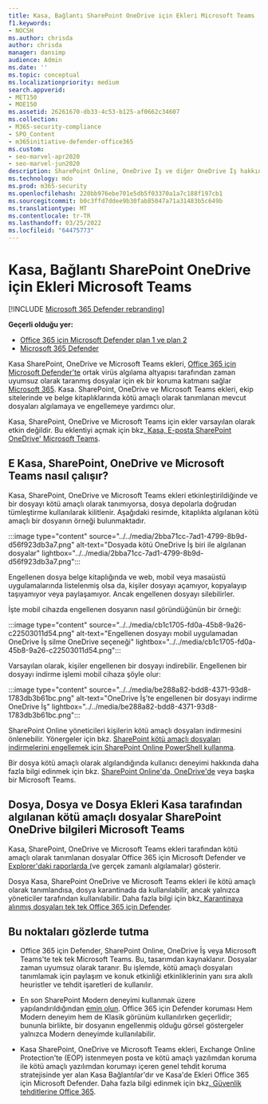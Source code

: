 ```yaml
---
title: Kasa, Bağlantı SharePoint OneDrive için Ekleri Microsoft Teams
f1.keywords:
- NOCSH
ms.author: chrisda
author: chrisda
manager: dansimp
audience: Admin
ms.date: ''
ms.topic: conceptual
ms.localizationpriority: medium
search.appverid:
- MET150
- MOE150
ms.assetid: 26261670-db33-4c53-b125-af0662c34607
ms.collection:
- M365-security-compliance
- SPO_Content
- m365initiative-defender-office365
ms.custom:
- seo-marvel-apr2020
- seo-marvel-jun2020
description: SharePoint Online, OneDrive İş ve diğer OneDrive İş hakkında bilgi Microsoft Teams. Office 365 için Microsoft Defender
ms.technology: mdo
ms.prod: m365-security
ms.openlocfilehash: 220bb976ebe701e5db5f03370a1a7c188f197cb1
ms.sourcegitcommit: b0c3ffd7ddee9b30fab85047a71a31483b5c649b
ms.translationtype: MT
ms.contentlocale: tr-TR
ms.lasthandoff: 03/25/2022
ms.locfileid: "64475773"
---
```

# <a name="safe-attachments-for-sharepoint-onedrive-and-microsoft-teams"></a>Kasa, Bağlantı SharePoint OneDrive için Ekleri Microsoft Teams

[!INCLUDE [Microsoft 365 Defender rebranding](../includes/microsoft-defender-for-office.md)]

**Geçerli olduğu yer:**
- [Office 365 için Microsoft Defender plan 1 ve plan 2](defender-for-office-365.md)
- [Microsoft 365 Defender](../defender/microsoft-365-defender.md)

Kasa SharePoint, OneDrive ve Microsoft Teams ekleri, [Office 365 için Microsoft Defender'te](whats-new-in-defender-for-office-365.md) ortak virüs algılama altyapısı tarafından zaman uyumsuz olarak taranmış dosyalar için ek bir koruma katmanı sağlar [ Microsoft 365](virus-detection-in-spo.md). Kasa. SharePoint, OneDrive ve Microsoft Teams ekleri, ekip sitelerinde ve belge kitaplıklarında kötü amaçlı olarak tanımlanan mevcut dosyaları algılamaya ve engellemeye yardımcı olur.

Kasa, SharePoint, OneDrive ve Microsoft Teams için ekler varsayılan olarak etkin değildir. Bu eklentiyi açmak için bkz[. Kasa, E-posta SharePoint OneDrive' Microsoft Teams](turn-on-mdo-for-spo-odb-and-teams.md).

## <a name="how-safe-attachments-for-sharepoint-onedrive-and-microsoft-teams-works"></a>E Kasa, SharePoint, OneDrive ve Microsoft Teams nasıl çalışır?

Kasa, SharePoint, OneDrive ve Microsoft Teams ekleri etkinleştirildiğinde ve bir dosyayı kötü amaçlı olarak tanımıyorsa, dosya depolarla doğrudan tümleştirme kullanılarak kilitlenir. Aşağıdaki resimde, kitaplıkta algılanan kötü amaçlı bir dosyanın örneği bulunmaktadır.

:::image type="content" source="../../media/2bba71cc-7ad1-4799-8b9d-d56f923db3a7.png" alt-text="Dosyada kötü OneDrive İş biri ile algılanan dosyalar" lightbox="../../media/2bba71cc-7ad1-4799-8b9d-d56f923db3a7.png":::

Engellenen dosya belge kitaplığında ve web, mobil veya masaüstü uygulamalarında listelenmiş olsa da, kişiler dosyayı açamıyor, kopyalayıp taşıyamıyor veya paylaşamıyor. Ancak engellenen dosyayı silebilirler.

İşte mobil cihazda engellenen dosyanın nasıl göründüğünün bir örneği:

:::image type="content" source="../../media/cb1c1705-fd0a-45b8-9a26-c22503011d54.png" alt-text="Engellenen dosyayı mobil uygulamadan OneDrive İş silme OneDrive seçeneği" lightbox="../../media/cb1c1705-fd0a-45b8-9a26-c22503011d54.png":::

Varsayılan olarak, kişiler engellenen bir dosyayı indirebilir. Engellenen bir dosyayı indirme işlemi mobil cihaza şöyle olur:

:::image type="content" source="../../media/be288a82-bdd8-4371-93d8-1783db3b61bc.png" alt-text="OneDrive İş'te engellenen bir dosyayı indirme OneDrive İş" lightbox="../../media/be288a82-bdd8-4371-93d8-1783db3b61bc.png":::

SharePoint Online yöneticileri kişilerin kötü amaçlı dosyaları indirmesini önlenebilir. Yönergeler için bkz. [SharePoint kötü amaçlı dosyaları indirmelerini engellemek için SharePoint Online PowerShell kullanma](turn-on-mdo-for-spo-odb-and-teams.md#step-2-recommended-use-sharepoint-online-powershell-to-prevent-users-from-downloading-malicious-files).

Bir dosya kötü amaçlı olarak algılandığında kullanıcı deneyimi hakkında daha fazla bilgi edinmek için bkz. [SharePoint Online'da, OneDrive'de](https://support.microsoft.com/office/01e902ad-a903-4e0f-b093-1e1ac0c37ad2) veya başka bir Microsoft Teams.

## <a name="view-information-about-malicious-files-detected-by-safe-attachments-for-sharepoint-onedrive-and-microsoft-teams"></a>Dosya, Dosya ve Dosya Ekleri Kasa tarafından algılanan kötü amaçlı dosyalar SharePoint OneDrive bilgileri Microsoft Teams

Kasa, SharePoint, OneDrive ve Microsoft Teams ekleri tarafından kötü amaçlı olarak tanımlanan dosyalar Office 365 için Microsoft Defender ve [Explorer'daki raporlarda (](threat-explorer.md)ve gerçek zamanlı algılamalar) gösterir.[](view-reports-for-mdo.md)

Dosya Kasa, SharePoint OneDrive ve Microsoft Teams ekleri ile kötü amaçlı olarak tanımlandısa, dosya karantinada da kullanılabilir, ancak yalnızca yöneticiler tarafından kullanılabilir. Daha fazla bilgi için bkz[. Karantinaya alınmış dosyaları tek tek Office 365 için Defender](manage-quarantined-messages-and-files.md#use-the-microsoft-365-defender-portal-to-manage-quarantined-files-in-defender-for-office-365).

## <a name="keep-these-points-in-mind"></a>Bu noktaları gözlerde tutma

- Office 365 için Defender, SharePoint Online, OneDrive İş veya Microsoft Teams'te tek tek Microsoft Teams. Bu, tasarımdan kaynaklanır. Dosyalar zaman uyumsuz olarak taranır. Bu işlemde, kötü amaçlı dosyaları tanımlamak için paylaşım ve konuk etkinliği etkinliklerinin yanı sıra akıllı heuristler ve tehdit işaretleri de kullanılır.

- En son SharePoint Modern deneyimi kullanmak üzere yapılandırıldığından [emin olun](/sharepoint/guide-to-sharepoint-modern-experience). Office 365 için Defender koruması Hem Modern deneyim hem de Klasik görünüm kullanılırken geçerlidir; bununla birlikte, bir dosyanın engellenmiş olduğu görsel göstergeler yalnızca Modern deneyimde kullanılabilir.

- Kasa SharePoint, OneDrive ve Microsoft Teams ekleri, Exchange Online Protection'te (EOP) istenmeyen posta ve kötü amaçlı yazılımdan koruma ile kötü amaçlı yazılımdan korumayı içeren genel tehdit koruma stratejisinde yer alan Kasa Bağlantılar'dır ve Kasa'de Ekleri Office 365 için Microsoft Defender. Daha fazla bilgi edinmek için bkz[. Güvenlik tehditlerine Office 365](protect-against-threats.md).
